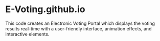 # E-Voting.github.io
This code creates an Electronic Voting Portal which displays the voting results real-time with a user-friendly interface, animation effects, and interactive elements.
